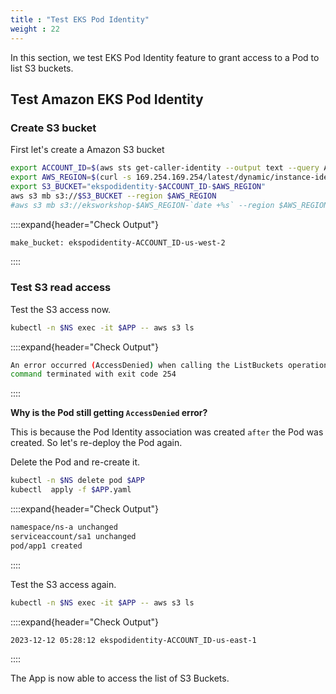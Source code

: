 ```yaml
---
title : "Test EKS Pod Identity"
weight : 22
---
```


In this section, we test EKS Pod Identity feature to grant access to a Pod to list S3 buckets.


## Test Amazon EKS Pod Identity

### Create S3 bucket 

First let's create a Amazon S3 bucket

```bash
export ACCOUNT_ID=$(aws sts get-caller-identity --output text --query Account)
export AWS_REGION=$(curl -s 169.254.169.254/latest/dynamic/instance-identity/document | jq -r '.region')
export S3_BUCKET="ekspodidentity-$ACCOUNT_ID-$AWS_REGION"
aws s3 mb s3://$S3_BUCKET --region $AWS_REGION
#aws s3 mb s3://eksworkshop-$AWS_REGION-`date +%s` --region $AWS_REGION
```

::::expand{header="Check Output"}
```bash
make_bucket: ekspodidentity-ACCOUNT_ID-us-west-2
```
::::

### Test S3 read access

Test the S3 access now.

```bash
kubectl -n $NS exec -it $APP -- aws s3 ls
```

::::expand{header="Check Output"}
```bash
An error occurred (AccessDenied) when calling the ListBuckets operation: Access Denied
command terminated with exit code 254
```
::::

**Why is the Pod still getting `AccessDenied` error?**

This is because the Pod Identity association was created `after` the Pod was created.  So let's re-deploy the Pod again. 

Delete the Pod and re-create it.

```bash
kubectl -n $NS delete pod $APP
kubectl  apply -f $APP.yaml
```

::::expand{header="Check Output"}
```bash
namespace/ns-a unchanged
serviceaccount/sa1 unchanged
pod/app1 created
```
::::


Test the S3 access again.

```bash
kubectl -n $NS exec -it $APP -- aws s3 ls
```

::::expand{header="Check Output"}
```bash
2023-12-12 05:28:12 ekspodidentity-ACCOUNT_ID-us-east-1
```
::::

The App is now able to access the list of S3 Buckets.


